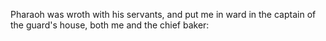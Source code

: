 Pharaoh was wroth with his servants, and put me in ward in the captain of the guard's house, both me and the chief baker:
